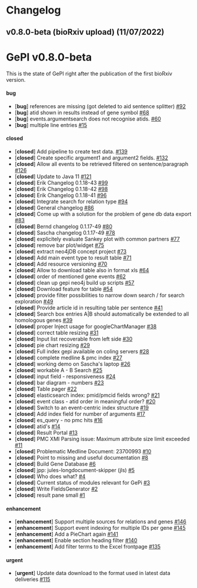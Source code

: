 # Changelog

## v0.8.0-beta (bioRxiv upload) (11/07/2022)
# GePI v0.8.0-beta

This is the state of GePI right after the publication of the first bioRxiv version.

#### bug

- [**bug**] references are missing (got deleted to aid sentence splitter) [#92](https://github.com/JULIELab/gepi/issues/92)
- [**bug**] atid shown in results instead of gene symbol [#68](https://github.com/JULIELab/gepi/issues/68)
- [**bug**] events.argumentsearch does not recognise atids.  [#60](https://github.com/JULIELab/gepi/issues/60)
- [**bug**] multiple line entries  [#15](https://github.com/JULIELab/gepi/issues/15)

#### closed

- [**closed**] Add pipeline to create test data. [#139](https://github.com/JULIELab/gepi/issues/139)
- [**closed**] Create specific argument1 and argument2 fields. [#132](https://github.com/JULIELab/gepi/issues/132)
- [**closed**] Allow all events to be retrieved filtered on sentence/paragraph [#126](https://github.com/JULIELab/gepi/issues/126)
- [**closed**] Update to Java 11 [#121](https://github.com/JULIELab/gepi/issues/121)
- [**closed**] Erik Changelog 0.1.18-43 [#99](https://github.com/JULIELab/gepi/issues/99)
- [**closed**] Erik Changelog 0.1.18-42 [#98](https://github.com/JULIELab/gepi/issues/98)
- [**closed**] Erik Changelog 0.1.18-41 [#96](https://github.com/JULIELab/gepi/issues/96)
- [**closed**] Integrate search for relation type [#94](https://github.com/JULIELab/gepi/issues/94)
- [**closed**] General changelog [#86](https://github.com/JULIELab/gepi/issues/86)
- [**closed**] Come up with a solution for the problem of gene db data export [#83](https://github.com/JULIELab/gepi/issues/83)
- [**closed**] Bernd changelog 0.1.17-49 [#80](https://github.com/JULIELab/gepi/issues/80)
- [**closed**] Sascha changelog 0.1.17-49  [#78](https://github.com/JULIELab/gepi/issues/78)
- [**closed**] explicitely evaluate Sankey plot with common partners [#77](https://github.com/JULIELab/gepi/issues/77)
- [**closed**] remove bar plot/widget [#75](https://github.com/JULIELab/gepi/issues/75)
- [**closed**] extract neo4jDB concept project [#73](https://github.com/JULIELab/gepi/issues/73)
- [**closed**] Add main event type to result table  [#71](https://github.com/JULIELab/gepi/issues/71)
- [**closed**] Add resource versioning [#70](https://github.com/JULIELab/gepi/issues/70)
- [**closed**] Allow to download table also in format xls [#64](https://github.com/JULIELab/gepi/issues/64)
- [**closed**] order of mentioned gene events [#62](https://github.com/JULIELab/gepi/issues/62)
- [**closed**] clean up gepi neo4j build up scripts [#57](https://github.com/JULIELab/gepi/issues/57)
- [**closed**] Download feature for table [#54](https://github.com/JULIELab/gepi/issues/54)
- [**closed**] provide filter possibilities to narrow down search / for search exploration [#49](https://github.com/JULIELab/gepi/issues/49)
- [**closed**] Provide article id in resulting table per sentence [#41](https://github.com/JULIELab/gepi/issues/41)
- [**closed**] Search box entries A|B should automatically be extended to all homologous genes   [#39](https://github.com/JULIELab/gepi/issues/39)
- [**closed**] proper Inject usage for googleChartManager [#38](https://github.com/JULIELab/gepi/issues/38)
- [**closed**] correct table resizing [#31](https://github.com/JULIELab/gepi/issues/31)
- [**closed**] Input list recoverable from left side [#30](https://github.com/JULIELab/gepi/issues/30)
- [**closed**] pie chart resizing [#29](https://github.com/JULIELab/gepi/issues/29)
- [**closed**] Full index gepi available on coling servers [#28](https://github.com/JULIELab/gepi/issues/28)
- [**closed**] complete medline & pmc index [#27](https://github.com/JULIELab/gepi/issues/27)
- [**closed**] working demo on Sascha's laptop [#26](https://github.com/JULIELab/gepi/issues/26)
- [**closed**] workable A - B Search [#25](https://github.com/JULIELab/gepi/issues/25)
- [**closed**] input field - responsiveness [#24](https://github.com/JULIELab/gepi/issues/24)
- [**closed**] bar diagram - numbers [#23](https://github.com/JULIELab/gepi/issues/23)
- [**closed**] Table pager [#22](https://github.com/JULIELab/gepi/issues/22)
- [**closed**] elasticsearch index: pmid/pmcid fields wrong? [#21](https://github.com/JULIELab/gepi/issues/21)
- [**closed**] event class - atid order in meaningful order? [#20](https://github.com/JULIELab/gepi/issues/20)
- [**closed**] Switch to an event-centric index structure [#19](https://github.com/JULIELab/gepi/issues/19)
- [**closed**] Add index field for number of arguments [#17](https://github.com/JULIELab/gepi/issues/17)
- [**closed**] es_query - no pmc hits  [#16](https://github.com/JULIELab/gepi/issues/16)
- [**closed**] atid's [#14](https://github.com/JULIELab/gepi/issues/14)
- [**closed**] Result Portal [#13](https://github.com/JULIELab/gepi/issues/13)
- [**closed**] PMC XMI Parsing issue: Maximum attribute size limit exceeded [#11](https://github.com/JULIELab/gepi/issues/11)
- [**closed**] Problematic Medline Document: 23700993 [#10](https://github.com/JULIELab/gepi/issues/10)
- [**closed**] Point to missing and useful documentation [#8](https://github.com/JULIELab/gepi/issues/8)
- [**closed**] Build Gene Database [#6](https://github.com/JULIELab/gepi/issues/6)
- [**closed**] jpp: jules-longdocument-skipper (jls) [#5](https://github.com/JULIELab/gepi/issues/5)
- [**closed**] Who does what? [#4](https://github.com/JULIELab/gepi/issues/4)
- [**closed**] Current status of modules relevant for GePi   [#3](https://github.com/JULIELab/gepi/issues/3)
- [**closed**] Write FieldsGenerator [#2](https://github.com/JULIELab/gepi/issues/2)
- [**closed**] result pane small [#1](https://github.com/JULIELab/gepi/issues/1)

#### enhancement

- [**enhancement**] Support multiple sources for relations and genes [#146](https://github.com/JULIELab/gepi/issues/146)
- [**enhancement**] Support event indexing for multiple IDs per gene [#145](https://github.com/JULIELab/gepi/issues/145)
- [**enhancement**] Add a PieChart again [#141](https://github.com/JULIELab/gepi/issues/141)
- [**enhancement**] Enable section heading filter [#140](https://github.com/JULIELab/gepi/issues/140)
- [**enhancement**] Add filter terms to the Excel frontpage [#135](https://github.com/JULIELab/gepi/issues/135)

#### urgent

- [**urgent**] Update data download to the format used in latest data deliveries [#115](https://github.com/JULIELab/gepi/issues/115)
